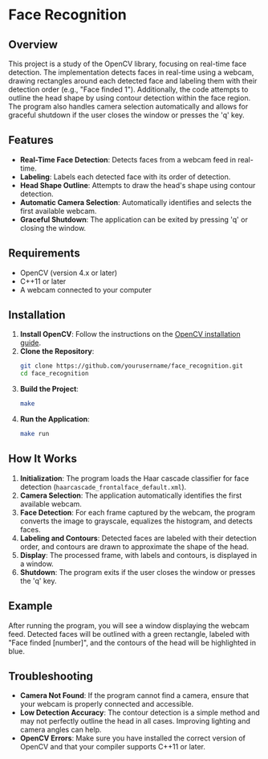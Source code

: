 
# Face Recognition


## Overview

This project is a study of the OpenCV library, focusing on real-time face detection. The implementation detects faces in real-time using a webcam, drawing rectangles around each detected face and labeling them with their detection order (e.g., "Face finded 1"). Additionally, the code attempts to outline the head shape by using contour detection within the face region. The program also handles camera selection automatically and allows for graceful shutdown if the user closes the window or presses the 'q' key.

## Features

- **Real-Time Face Detection**: Detects faces from a webcam feed in real-time.
- **Labeling**: Labels each detected face with its order of detection.
- **Head Shape Outline**: Attempts to draw the head's shape using contour detection.
- **Automatic Camera Selection**: Automatically identifies and selects the first available webcam.
- **Graceful Shutdown**: The application can be exited by pressing 'q' or closing the window.

## Requirements

- OpenCV (version 4.x or later)
- C++11 or later
- A webcam connected to your computer

## Installation

1. **Install OpenCV**: Follow the instructions on the [OpenCV installation guide](https://docs.opencv.org/master/df/d65/tutorial_table_of_content_introduction.html).
2. **Clone the Repository**:
    ```sh
    git clone https://github.com/yourusername/face_recognition.git
    cd face_recognition
    ```
3. **Build the Project**:
    ```sh
    make
    ```
4. **Run the Application**:
    ```sh
    make run
    ```

## How It Works

1. **Initialization**: The program loads the Haar cascade classifier for face detection (`haarcascade_frontalface_default.xml`).
2. **Camera Selection**: The application automatically identifies the first available webcam.
3. **Face Detection**: For each frame captured by the webcam, the program converts the image to grayscale, equalizes the histogram, and detects faces.
4. **Labeling and Contours**: Detected faces are labeled with their detection order, and contours are drawn to approximate the shape of the head.
5. **Display**: The processed frame, with labels and contours, is displayed in a window.
6. **Shutdown**: The program exits if the user closes the window or presses the 'q' key.

## Example

After running the program, you will see a window displaying the webcam feed. Detected faces will be outlined with a green rectangle, labeled with "Face finded [number]", and the contours of the head will be highlighted in blue.

## Troubleshooting

- **Camera Not Found**: If the program cannot find a camera, ensure that your webcam is properly connected and accessible.
- **Low Detection Accuracy**: The contour detection is a simple method and may not perfectly outline the head in all cases. Improving lighting and camera angles can help.
- **OpenCV Errors**: Make sure you have installed the correct version of OpenCV and that your compiler supports C++11 or later.

